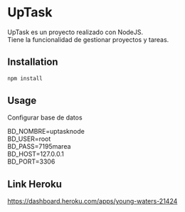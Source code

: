 # UpTask

UpTask es un proyecto realizado con NodeJS. <br/>
Tiene la funcionalidad de gestionar proyectos y tareas.


## Installation

```bash
npm install
```


## Usage 

Configurar base de datos

BD_NOMBRE=uptasknode<br/>
BD_USER=root<br/>
BD_PASS=7195marea<br/>
BD_HOST=127.0.0.1<br/>
BD_PORT=3306<br/>


## Link Heroku

https://dashboard.heroku.com/apps/young-waters-21424
